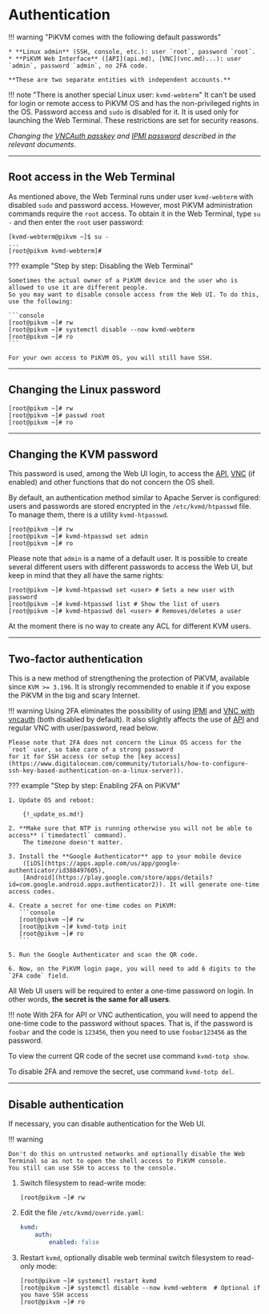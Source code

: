 # Authentication

!!! warning "PiKVM comes with the following default passwords"

    * **Linux admin** (SSH, console, etc.): user `root`, password `root`.
    * **PiKVM Web Interface** ([API](api.md), [VNC](vnc.md)...): user `admin`, password `admin`, no 2FA code.

    **These are two separate entities with independent accounts.**

!!! note "There is another special Linux user: `kvmd-webterm`"
    It can't be used for login or remote access to PiKVM OS and has the non-privileged rights in the OS.
    Password access and `sudo` is disabled for it. It is used only for launching the Web Terminal.
    These restrictions are set for security reasons.

*Changing the [VNCAuth passkey](vnc.md) and [IPMI password](ipmi.md) described in the relevant documents*.


-----
## Root access in the Web Terminal

As mentioned above, the Web Terminal runs under user `kvmd-webterm` with disabled `sudo` and password access.
However, most PiKVM administration commands require the `root` access.
To obtain it in the Web Terminal, type `su -` and then enter the `root` user password:

```console
[kvmd-webterm@pikvm ~]$ su -
...
[root@pikvm kvmd-webterm]#
```

??? example "Step by step: Disabling the Web Terminal"

    Sometimes the actual owner of a PiKVM device and the user who is allowed to use it are different people.
    So you may want to disable console access from the Web UI. To do this, use the following:

    ```console
    [root@pikvm ~]# rw
    [root@pikvm ~]# systemctl disable --now kvmd-webterm
    [root@pikvm ~]# ro
    ```

    For your own access to PiKVM OS, you will still have SSH.


-----
## Changing the Linux password

```console
[root@pikvm ~]# rw
[root@pikvm ~]# passwd root
[root@pikvm ~]# ro
```


-----
## Changing the KVM password

This password is used, among the Web UI login, to access the [API](api.md), [VNC](vnc.md) (if enabled)
and other functions that do not concern the OS shell.

By default, an authentication method similar to Apache Server is configured: users and passwords
are stored encrypted in the `/etc/kvmd/htpasswd` file. To manage them, there is a utility `kvmd-htpasswd`.

```console
[root@pikvm ~]# rw
[root@pikvm ~]# kvmd-htpasswd set admin
[root@pikvm ~]# ro
```

Please note that `admin` is a name of a default user. It is possible to create several different users
with different passwords to access the Web UI, but keep in mind that they all have the same rights:

```console
[root@pikvm ~]# kvmd-htpasswd set <user> # Sets a new user with password
[root@pikvm ~]# kvmd-htpasswd list # Show the list of users
[root@pikvm ~]# kvmd-htpasswd del <user> # Removes/deletes a user
```

At the moment there is no way to create any ACL for different KVM users.


-----
## Two-factor authentication

This is a new method of strengthening the protection of PiKVM, available since `KVM >= 3.196`.
It is strongly recommended to enable it if you expose the PiKVM in the big and scary Internet.

!!! warning
    Using 2FA eliminates the possibility of using [IPMI](ipmi) and [VNC with vncauth](vnc) (both disabled by default).
    It also slightly affects the use of [API](api.md) and regular VNC with user/password, read below.

    Please note that 2FA does not concern the Linux OS access for the `root` user, so take care of a strong password
    for it for SSH access (or setup the [key access](https://www.digitalocean.com/community/tutorials/how-to-configure-ssh-key-based-authentication-on-a-linux-server)).

??? example "Step by step: Enabling 2FA on PiKVM"

    1. Update OS and reboot:

        {!_update_os.md!}

    2. **Make sure that NTP is running otherwise you will not be able to access** (`timedatectl` command).
        The timezone doesn't matter.

    3. Install the **Google Authenticator** app to your mobile device
        ([iOS](https://apps.apple.com/us/app/google-authenticator/id388497605),
        [Android](https://play.google.com/store/apps/details?id=com.google.android.apps.authenticator2)). It will generate one-time access codes.

    4. Create a secret for one-time codes on PiKVM:
       ```console
       [root@pikvm ~]# rw
       [root@pikvm ~]# kvmd-totp init
       [root@pikvm ~]# ro
       ```

    5. Run the Google Authenticator and scan the QR code.

    6. Now, on the PiKVM login page, you will need to add 6 digits to the `2FA code` field.

All Web UI users will be required to enter a one-time password on login.
In other words, **the secret is the same for all users**.

!!! note
    With 2FA for API or VNC authentication, you will need to append the one-time code to the password without spaces.
    That is, if the password is `foobar` and the code is `123456`, then you need to use `foobar123456` as the password.

To view the current QR code of the secret use command `kvmd-totp show`.

To disable 2FA and remove the secret, use command `kvmd-totp del`.


----
## Disable authentication
If necessary, you can disable authentication for the Web UI.

!!! warning

    Don't do this on untrusted networks and optionally disable the Web Terminal so as not to open the shell access to PiKVM console.
    You still can use SSH to access to the console.

1. Switch filesystem to read-write mode:

    ```
    [root@pikvm ~]# rw
    ```

2. Edit the file `/etc/kvmd/override.yaml`:

    ```yaml
    kvmd:
	    auth:
		    enabled: false
    ```

3. Restart `kvmd`, optionally disable web terminal switch filesystem to read-only mode:

    ```
    [root@pikvm ~]# systemctl restart kvmd
    [root@pikvm ~]# systemctl disable --now kvmd-webterm  # Optional if you have SSH access
    [root@pikvm ~]# ro
    ```
